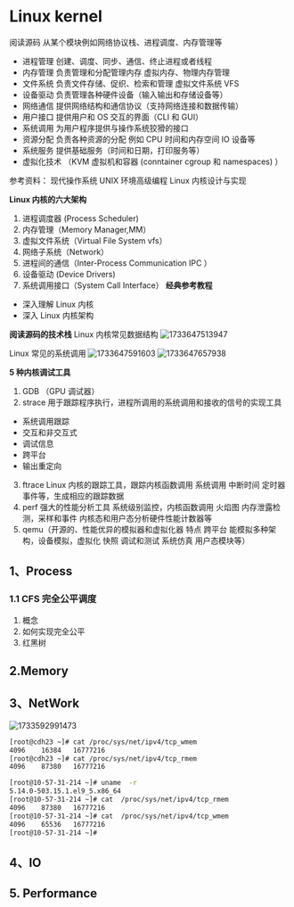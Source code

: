 # Linux kernel

阅读源码  从某个模块例如网络协议栈、进程调度、内存管理等

- 进程管理 创建、调度、同步、通信、终止进程或者线程
- 内存管理 负责管理和分配管理内存  虚拟内存、物理内存管理
- 文件系统  负责文件存储、促织、检索和管理 虚拟文件系统 VFS
- 设备驱动   负责管理各种硬件设备（输入输出和存储设备等）
- 网络通信  提供网络结构和通信协议（支持网络连接和数据传输）
- 用户接口  提供用户和 OS 交互的界面（CLI 和 GUI）
- 系统调用  为用户程序提供与操作系统狡猾的接口
- 资源分配  负责各种资源的分配 例如 CPU 时间和内存空间 IO 设备等
- 系统服务  提供基础服务（时间和日期，打印服务等）
- 虚拟化技术  （KVM 虚拟机和容器 (conntainer cgroup 和 namespaces) ）

参考资料：
现代操作系统
UNIX 环境高级编程
Linux 内核设计与实现

**Linux 内核的六大架构**

1. 进程调度器 (Process Scheduler)
2. 内存管理（Memory Manager,MM）
3. 虚拟文件系统（Virtual File  System  vfs）
4. 网络子系统（Network）
5. 进程间的通信（Inter-Process Communication IPC ）
6. 设备驱动 (Device Drivers)
7. 系统调用接口（System  Call Interface）
   **经典参考教程**

- 深入理解 Linux 内核
- 深入 Linux 内核架构

**阅读源码的技术栈**
 Linux 内核常见数据结构
 ![1733647513947](image/Linuxkernel/1733647513947.png)

 Linux 常见的系统调用
 ![1733647591603](image/Linuxkernel/1733647591603.png)
 ![1733647657938](image/Linuxkernel/1733647657938.png)

**5 种内核调试工具**

1. GDB （GPU 调试器）
2. strace  用于跟踪程序执行，进程所调用的系统调用和接收的信号的实现工具

- 系统调用跟踪
- 交互和非交互式
- 调试信息
- 跨平台
- 输出重定向

3. ftrace Linux 内核的跟踪工具，跟踪内核函数调用 系统调用 中断时间 定时器事件等，生成相应的跟踪数据
4. perf  强大的性能分析工具  系统级别监控，内核函数调用 火焰图 内存泄露检测，采样和事件 内核态和用户态分析硬件性能计数器等
5. qemu（开源的、性能优异的模拟器和虚拟化器 特点 跨平台 能模拟多种架构，设备模拟，虚拟化 快照 调试和测试 系统仿真  用户态模块等）

## 1、Process

### 1.1 CFS 完全公平调度

1. 概念
2. 如何实现完全公平
3. 红黑树

## 2.Memory

## 3、NetWork

![1733592991473](image/Linuxkernel/1733592991473.png)

```bash
[root@cdh23 ~]# cat /proc/sys/net/ipv4/tcp_wmem
4096	16384	16777216
[root@cdh23 ~]# cat /proc/sys/net/ipv4/tcp_rmem
4096	87380	16777216

[root@10-57-31-214 ~]# uname  -r
5.14.0-503.15.1.el9_5.x86_64
[root@10-57-31-214 ~]# cat  /proc/sys/net/ipv4/tcp_rmem
4096	87380	16777216
[root@10-57-31-214 ~]# cat  /proc/sys/net/ipv4/tcp_wmem
4096	65536	16777216
[root@10-57-31-214 ~]#

```

## 4、IO

## 5. Performance
